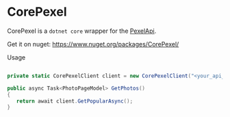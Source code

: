 # CorePexel

CorePexel is a `dotnet core` wrapper for the [PexelApi](https://www.pexels.com/api/).

Get it on nuget: <https://www.nuget.org/packages/CorePexel/>

Usage

```csharp

private static CorePexelClient client = new CorePexelClient("<your_api_key>");

public async Task<PhotoPageModel> GetPhotos() 
{
   return await client.GetPopularAsync();
}

```
